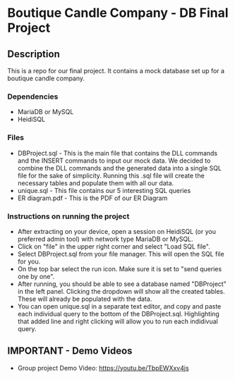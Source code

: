 # Boutique Candle Company - DB Final Project

## Description

This is a repo for our final project. It contains a mock database set up for a boutique candle company.

### Dependencies

* MariaDB or MySQL
* HeidiSQL

### Files

* DBProject.sql - This is the main file that contains the DLL commands and the INSERT commands to input our mock data. We decided to combine the DLL commands and the generated data into a single SQL file for the sake of simplicity. Running this .sql file will create the necessary tables and populate them with all our data.
* unique.sql - This file contains our 5 interesting SQL queries
* ER diagram.pdf - This is the PDF of our ER Diagram

### Instructions on running the project

* After extracting on your device, open a session on HeidiSQL (or you preferred admin tool) with network type MariaDB or MySQL.
* Click on "file" in the upper right corner and select "Load SQL file".
* Select DBProject.sql from your file manager. This will open the SQL file for you.
* On the top bar select the run icon. Make sure it is set to "send queries one by one".
* After running, you should be able to see a database named "DBProject" in the left panel. Clicking the dropdown will show all the created tables. These will already be populated with the data.
* You can open unique.sql in a separate text editor, and copy and paste each individual query to the bottom of the DBProject.sql. Highlighting that added line and right clicking will allow you to run each indidivual query.

## IMPORTANT - Demo Videos 
* Group project Demo Video: 
https://youtu.be/TbpEWXxv4js




